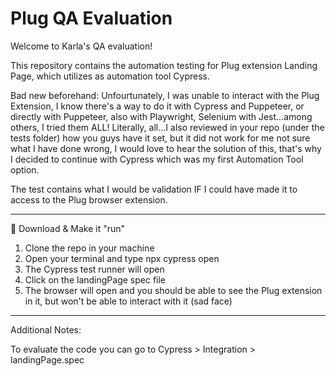 # Plug QA Evaluation

Welcome to Karla's QA evaluation! 

This repository contains the automation testing for Plug extension Landing Page, which utilizes as automation tool Cypress. 

Bad new beforehand: Unfourtunately, I was unable to interact with the Plug Extension, I know there's a way to do it with Cypress and Puppeteer, or directly with Puppeteer, also with Playwright, Selenium with Jest...among others, I tried them ALL! Literally, all...I also reviewed in your repo (under the tests folder) how you guys have it set, but it did not work for me not sure what I have done wrong, I would love to hear the solution of this, that's why I decided to continue with Cypress which was my first Automation Tool option. 

The test contains what I would be validation IF I could have made it to access to the Plug browser extension. 

------------------------------------------------------------------------------------------------------------------------------------------------------------------------------

🚀 Download & Make it "run"

1. Clone the repo in your machine
2. Open your terminal and type npx cypress open
3. The Cypress test runner will open
4. Click on the landingPage spec file
5. The browser will open and you should be able to see the Plug extension in it, but won't be able to interact with it (sad face)

------------------------------------------------------------------------------------------------------------------------------------------------------------------------------

Additional Notes:

To evaluate the code you can go to Cypress > Integration > landingPage.spec

 
